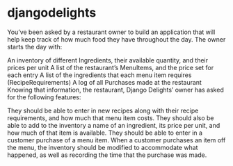# djangodelights

You’ve been asked by a restaurant owner to build an application that will help keep track of how much food they have throughout the day. The owner starts the day with:

An inventory of different Ingredients, their available quantity, and their prices per unit
A list of the restaurant’s MenuItems, and the price set for each entry
A list of the ingredients that each menu item requires (RecipeRequirements)
A log of all Purchases made at the restaurant
Knowing that information, the restaurant, Django Delights’ owner has asked for the following features:

They should be able to enter in new recipes along with their recipe requirements, and how much that menu item costs.
They should also be able to add to the inventory a name of an ingredient, its price per unit, and how much of that item is available.
They should be able to enter in a customer purchase of a menu item. When a customer purchases an item off the menu, the inventory should be modified to accommodate what happened, as well as recording the time that the purchase was made.